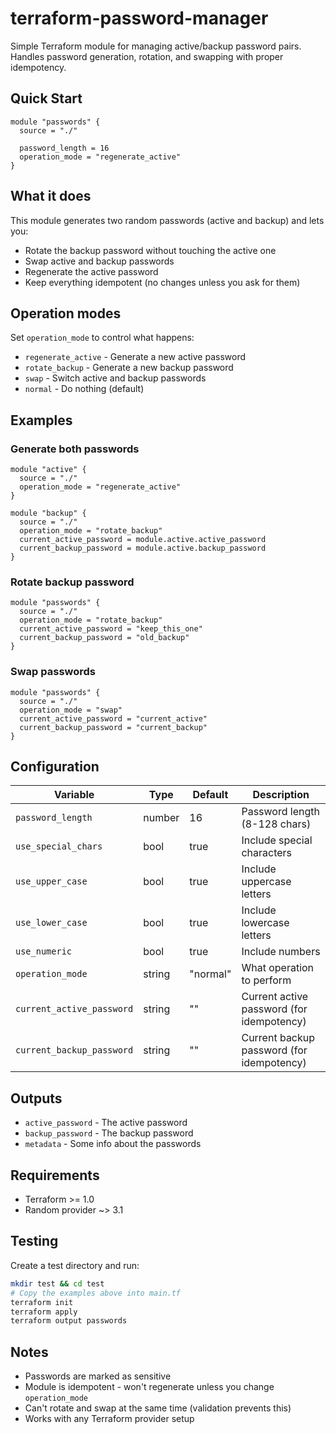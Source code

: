 # terraform-password-manager

Simple Terraform module for managing active/backup password pairs. Handles password generation, rotation, and swapping with proper idempotency.

## Quick Start

```hcl
module "passwords" {
  source = "./"
  
  password_length = 16
  operation_mode = "regenerate_active"
}
```

## What it does

This module generates two random passwords (active and backup) and lets you:
- Rotate the backup password without touching the active one
- Swap active and backup passwords
- Regenerate the active password
- Keep everything idempotent (no changes unless you ask for them)

## Operation modes

Set `operation_mode` to control what happens:

- `regenerate_active` - Generate a new active password
- `rotate_backup` - Generate a new backup password  
- `swap` - Switch active and backup passwords
- `normal` - Do nothing (default)

## Examples

### Generate both passwords
```hcl
module "active" {
  source = "./"
  operation_mode = "regenerate_active"
}

module "backup" {
  source = "./"
  operation_mode = "rotate_backup"
  current_active_password = module.active.active_password
  current_backup_password = module.active.backup_password
}
```

### Rotate backup password
```hcl
module "passwords" {
  source = "./"
  operation_mode = "rotate_backup"
  current_active_password = "keep_this_one"
  current_backup_password = "old_backup"
}
```

### Swap passwords
```hcl
module "passwords" {
  source = "./"
  operation_mode = "swap"
  current_active_password = "current_active"
  current_backup_password = "current_backup"
}
```

## Configuration

| Variable | Type | Default | Description |
|----------|------|---------|-------------|
| `password_length` | number | 16 | Password length (8-128 chars) |
| `use_special_chars` | bool | true | Include special characters |
| `use_upper_case` | bool | true | Include uppercase letters |
| `use_lower_case` | bool | true | Include lowercase letters |
| `use_numeric` | bool | true | Include numbers |
| `operation_mode` | string | "normal" | What operation to perform |
| `current_active_password` | string | "" | Current active password (for idempotency) |
| `current_backup_password` | string | "" | Current backup password (for idempotency) |

## Outputs

- `active_password` - The active password
- `backup_password` - The backup password
- `metadata` - Some info about the passwords

## Requirements

- Terraform >= 1.0
- Random provider ~> 3.1

## Testing

Create a test directory and run:

```bash
mkdir test && cd test
# Copy the examples above into main.tf
terraform init
terraform apply
terraform output passwords
```

## Notes

- Passwords are marked as sensitive
- Module is idempotent - won't regenerate unless you change `operation_mode`
- Can't rotate and swap at the same time (validation prevents this)
- Works with any Terraform provider setup
